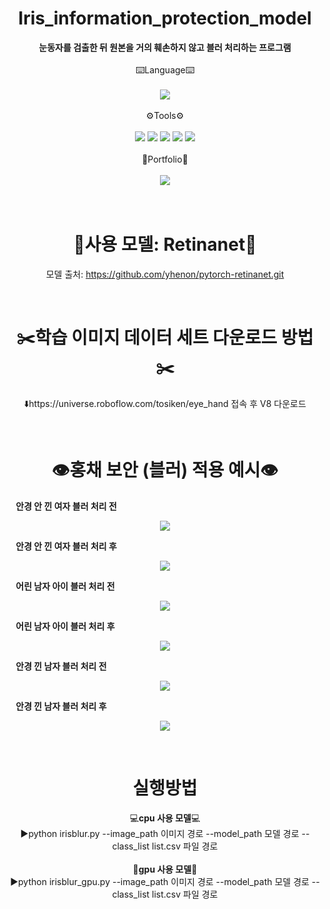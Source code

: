# <div align="center">Iris_information_protection_model</div>
<div align="center"> <strong>눈동자를 검출한 뒤 원본을 거의 훼손하지 않고 블러 처리하는 프로그램</strong>
    
<div align="center">
    <div style="display: inline-block; text-align: center;">
        <div><br>⌨️Language⌨️</div>
        <br>
        <img src="https://img.shields.io/badge/python-3776AB?style=flat&logo=python&logoColor=white" />
        <br><br>
        <div>⚙️Tools⚙️</div>
        <br>
        <img src="https://img.shields.io/badge/github-181717?style=flat&logo=python&logoColor=white" />
        <img src="https://img.shields.io/badge/pycharm-000000?style=flat&logo=python&logoColor=white" />
        <img src="https://img.shields.io/badge/visualstudiocode-007ACC?style=flat&logo=python&logoColor=white" />
        <img src="https://img.shields.io/badge/pytorch-EE4C2C?style=flat&logo=python&logoColor=white" />
        <img src="https://img.shields.io/badge/opencv-5C3EE8?style=flat&logo=python&logoColor=white" />
        <br><br>
        <div>📝Portfolio📝</div>
        <br>
        <img src="https://img.shields.io/badge/notion-000000?style=flat&logo=python&logoColor=white" />
    </div>
</div><br>

 <br/>
 
# 🧠사용 모델: Retinanet🧠

모델 출처: https://github.com/yhenon/pytorch-retinanet.git

 <br/>
 
# ✂️학습 이미지 데이터 세트 다운로드 방법✂️

⬇️https://universe.roboflow.com/tosiken/eye_hand 접속 후 V8 다운로드

 <br/>
 
# 👁️홍채 보안 (블러) 적용 예시👁️</div>

<strong>&nbsp;&nbsp;&nbsp;&nbsp;안경 안 낀 여자 블러 처리 전</strong>
<p align="center">
  <img src="https://github.com/nagoriyouki/Iris_information_protection_model/assets/130470442/94c84e12-36fb-41a1-b387-7f2638f44be9">
</p>

<strong>&nbsp;&nbsp;&nbsp;&nbsp;안경 안 낀 여자 블러 처리 후</strong>
<p align="center">
  <img src="https://github.com/nagoriyouki/Iris_information_protection_model/assets/130470442/a61d3fb8-03ee-41b8-ba5e-f0bf2d3aadc9">
</p>

<strong>&nbsp;&nbsp;&nbsp;&nbsp;어린 남자 아이 블러 처리 전</strong>
<p align="center">
  <img src="https://github.com/nagoriyouki/Iris_information_protection_model/assets/130470442/4f94999b-7e4b-45de-9c31-8495b34c94c6">
</p>

<strong>&nbsp;&nbsp;&nbsp;&nbsp;어린 남자 아이 블러 처리 후</strong>
<p align="center">
  <img src="https://github.com/nagoriyouki/Iris_information_protection_model/assets/130470442/151d6183-5175-4698-8c23-2ff3252bff0f">
</p>

<strong>&nbsp;&nbsp;&nbsp;&nbsp;안경 낀 남자 블러 처리 전</strong>
<p align="center">
  <img src="https://github.com/nagoriyouki/Iris_information_protection_model/assets/130470442/e3ca4231-50e4-4f38-9184-42cddba4f2ed">
</p>

<strong>&nbsp;&nbsp;&nbsp;&nbsp;안경 낀 남자 블러 처리 후</strong>
<p align="center">
  <img src="https://github.com/nagoriyouki/Iris_information_protection_model/assets/130470442/56d09011-298d-4e0b-a47c-814b7587de7c">
</p>
<div align="center">
    
 <br/>
    
# 실행방법
💻<strong>cpu 사용 모델</strong>💻<br>
▶️python irisblur.py --image_path 이미지 경로 --model_path 모델 경로 --class_list list.csv 파일 경로<br><br>
🚀<strong>gpu 사용 모델</strong>🚀<br>
▶️python irisblur_gpu.py --image_path 이미지 경로 --model_path 모델 경로 --class_list list.csv 파일 경로
</div>
